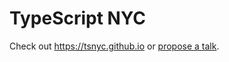# TypeScript NYC

Check out https://tsnyc.github.io or [propose a talk][1].

[1]: https://github.com/tsnyc/tsnyc.github.io/issues/new
